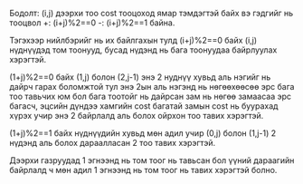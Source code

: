 Бодолт: (i,j) дээрхи тоо cost тооцоход ямар тэмдэгтэй байх вэ гэдгийг нь тооцвол
+: (i+j)%2==0
-: (i+j)%2==1
байна.

Тэгэхээр нийлбэрийг нь их байлгахын тулд (i+j)%2==0 байх (i,j) нүднүүдэд том тоонууд, бусад нүдэнд нь бага тоонуудаа байрлуулах хэрэгтэй.

(1+j)%2==0 байх (1,j) болон (2,j-1) энэ 2 нуднүү хувьд аль нэгийг нь дайрч гарах боломжтой тул энэ 2ын аль нэгэнд нь нөгөөхөөсөө эрс бага тоо тавьчих юм бол бага тоотойг нь дайрсан зам нь нөгөө замаасаа эрс багасч, эцсийн дүндээ хамгийн cost багатай замын cost нь буурахад хүрэх учир энэ 2 байрлалд аль болох ойрхон тоо тавих хэрэгтэй.

(1+j)%2==1 байх нүднүүдийн хувьд мөн адил учир (0,j) болон (1,j-1) 2 нүдэнд аль болох дараалласан 2 тоо тавих хэрэгтэй.

Дээрхи газруудад 1 эгнээнд нь том тоог нь тавьсан бол үүний дараагийн байрлалд ч мөн адил 1 эгнээнд нь том тоог нь тавих хэрэгтэй болно.
